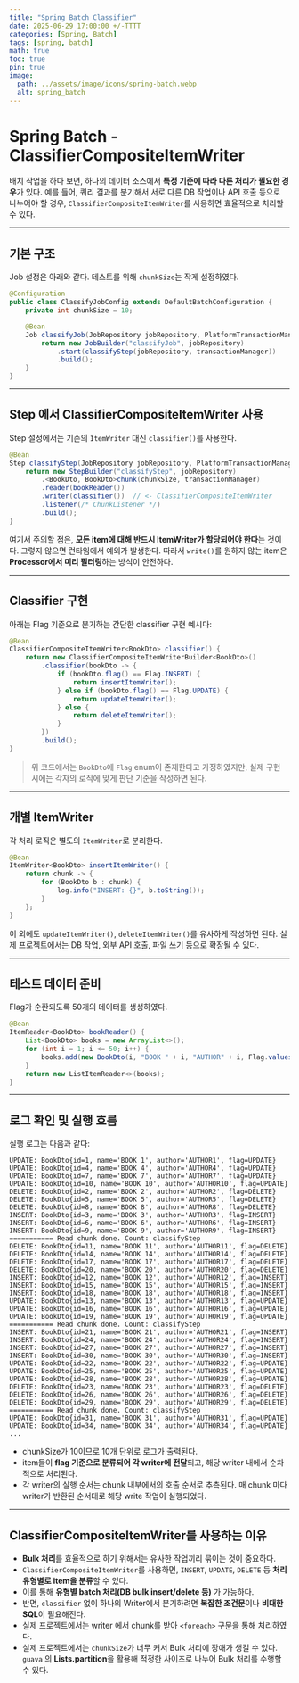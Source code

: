 ```yaml
---
title: "Spring Batch Classifier"
date: 2025-06-29 17:00:00 +/-TTTT
categories: [Spring, Batch]
tags: [spring, batch]
math: true
toc: true
pin: true
image:
  path: ../assets/image/icons/spring-batch.webp
  alt: spring_batch
---
```


# Spring Batch - ClassifierCompositeItemWriter

배치 작업을 하다 보면, 하나의 데이터 소스에서 **특정 기준에 따라 다른 처리가 필요한 경우**가 있다. 예를 들어, 쿼리 결과를 분기해서 서로 다른 DB 작업이나 API 호출 등으로 나누어야 할 경우, `ClassifierCompositeItemWriter`를 사용하면 효율적으로 처리할 수 있다. 

---

## 기본 구조

Job 설정은 아래와 같다. 테스트를 위해 `chunkSize`는 작게 설정하였다.

```java
@Configuration
public class ClassifyJobConfig extends DefaultBatchConfiguration {
    private int chunkSize = 10;

    @Bean
    Job classifyJob(JobRepository jobRepository, PlatformTransactionManager transactionManager) {
        return new JobBuilder("classifyJob", jobRepository)
            .start(classifyStep(jobRepository, transactionManager))
            .build();
    }
}
```

---

## Step 에서 ClassifierCompositeItemWriter 사용

Step 설정에서는 기존의 `ItemWriter` 대신 `classifier()`를 사용한다.

```java
@Bean
Step classifyStep(JobRepository jobRepository, PlatformTransactionManager transactionManager) {
    return new StepBuilder("classifyStep", jobRepository)
        .<BookDto, BookDto>chunk(chunkSize, transactionManager)
        .reader(bookReader())
        .writer(classifier())  // <- ClassifierCompositeItemWriter
        .listener(/* ChunkListener */)
        .build();
}
```

여기서 주의할 점은, **모든 item에 대해 반드시 ItemWriter가 할당되어야 한다**는 것이다. 그렇지 않으면 런타임에서 예외가 발생한다.
따라서 `write()`를 원하지 않는 item은 **Processor에서 미리 필터링**하는 방식이 안전하다.

---

## Classifier 구현

아래는 Flag 기준으로 분기하는 간단한 classifier 구현 예시다:

```java
@Bean
ClassifierCompositeItemWriter<BookDto> classifier() {
    return new ClassifierCompositeItemWriterBuilder<BookDto>()
        .classifier(bookDto -> {
            if (bookDto.flag() == Flag.INSERT) {
                return insertItemWriter();
            } else if (bookDto.flag() == Flag.UPDATE) {
                return updateItemWriter();
            } else {
                return deleteItemWriter();
            }
        })
        .build();
}
```

> 위 코드에서는 `BookDto`에 `Flag` enum이 존재한다고 가정하였지만, 실제 구현 시에는 각자의 로직에 맞게 판단 기준을 작성하면 된다.

---

## 개별 ItemWriter

각 처리 로직은 별도의 `ItemWriter`로 분리한다.

```java
@Bean
ItemWriter<BookDto> insertItemWriter() {
    return chunk -> {
        for (BookDto b : chunk) {
            log.info("INSERT: {}", b.toString());
        }
    };
}
```

이 외에도 `updateItemWriter()`, `deleteItemWriter()`를 유사하게 작성하면 된다.
실제 프로젝트에서는 DB 작업, 외부 API 호출, 파일 쓰기 등으로 확장될 수 있다.

---

## 테스트 데이터 준비

Flag가 순환되도록 50개의 데이터를 생성하였다.

```java
@Bean
ItemReader<BookDto> bookReader() {
    List<BookDto> books = new ArrayList<>();
    for (int i = 1; i <= 50; i++) {
        books.add(new BookDto(i, "BOOK " + i, "AUTHOR" + i, Flag.values()[i % 3]));
    }
    return new ListItemReader<>(books);
}
```

---

## 로그 확인 및 실행 흐름

실행 로그는 다음과 같다:

```
UPDATE: BookDto{id=1, name='BOOK 1', author='AUTHOR1', flag=UPDATE}
UPDATE: BookDto{id=4, name='BOOK 4', author='AUTHOR4', flag=UPDATE}
UPDATE: BookDto{id=7, name='BOOK 7', author='AUTHOR7', flag=UPDATE}
UPDATE: BookDto{id=10, name='BOOK 10', author='AUTHOR10', flag=UPDATE}
DELETE: BookDto{id=2, name='BOOK 2', author='AUTHOR2', flag=DELETE}
DELETE: BookDto{id=5, name='BOOK 5', author='AUTHOR5', flag=DELETE}
DELETE: BookDto{id=8, name='BOOK 8', author='AUTHOR8', flag=DELETE}
INSERT: BookDto{id=3, name='BOOK 3', author='AUTHOR3', flag=INSERT}
INSERT: BookDto{id=6, name='BOOK 6', author='AUTHOR6', flag=INSERT}
INSERT: BookDto{id=9, name='BOOK 9', author='AUTHOR9', flag=INSERT}
=========== Read chunk done. Count: classifyStep
DELETE: BookDto{id=11, name='BOOK 11', author='AUTHOR11', flag=DELETE}
DELETE: BookDto{id=14, name='BOOK 14', author='AUTHOR14', flag=DELETE}
DELETE: BookDto{id=17, name='BOOK 17', author='AUTHOR17', flag=DELETE}
DELETE: BookDto{id=20, name='BOOK 20', author='AUTHOR20', flag=DELETE}
INSERT: BookDto{id=12, name='BOOK 12', author='AUTHOR12', flag=INSERT}
INSERT: BookDto{id=15, name='BOOK 15', author='AUTHOR15', flag=INSERT}
INSERT: BookDto{id=18, name='BOOK 18', author='AUTHOR18', flag=INSERT}
UPDATE: BookDto{id=13, name='BOOK 13', author='AUTHOR13', flag=UPDATE}
UPDATE: BookDto{id=16, name='BOOK 16', author='AUTHOR16', flag=UPDATE}
UPDATE: BookDto{id=19, name='BOOK 19', author='AUTHOR19', flag=UPDATE}
=========== Read chunk done. Count: classifyStep
INSERT: BookDto{id=21, name='BOOK 21', author='AUTHOR21', flag=INSERT}
INSERT: BookDto{id=24, name='BOOK 24', author='AUTHOR24', flag=INSERT}
INSERT: BookDto{id=27, name='BOOK 27', author='AUTHOR27', flag=INSERT}
INSERT: BookDto{id=30, name='BOOK 30', author='AUTHOR30', flag=INSERT}
UPDATE: BookDto{id=22, name='BOOK 22', author='AUTHOR22', flag=UPDATE}
UPDATE: BookDto{id=25, name='BOOK 25', author='AUTHOR25', flag=UPDATE}
UPDATE: BookDto{id=28, name='BOOK 28', author='AUTHOR28', flag=UPDATE}
DELETE: BookDto{id=23, name='BOOK 23', author='AUTHOR23', flag=DELETE}
DELETE: BookDto{id=26, name='BOOK 26', author='AUTHOR26', flag=DELETE}
DELETE: BookDto{id=29, name='BOOK 29', author='AUTHOR29', flag=DELETE}
=========== Read chunk done. Count: classifyStep
UPDATE: BookDto{id=31, name='BOOK 31', author='AUTHOR31', flag=UPDATE}
UPDATE: BookDto{id=34, name='BOOK 34', author='AUTHOR34', flag=UPDATE}
...
```

* chunkSize가 10이므로 10개 단위로 로그가 출력된다.
* item들이 **flag 기준으로 분류되어 각 writer에 전달**되고, 해당 writer 내에서 순차적으로 처리된다.
* 각 writer의 실행 순서는 chunk 내부에서의 호출 순서로 추측된다. 매 chunk 마다 writer가 반환된 순서대로 해당 write 작업이 실행되었다. 

---

## ClassifierCompositeItemWriter를 사용하는 이유

* **Bulk 처리**를 효율적으로 하기 위해서는 유사한 작업끼리 묶이는 것이 중요하다.
* `ClassifierCompositeItemWriter`를 사용하면, `INSERT`, `UPDATE`, `DELETE` 등 **처리 유형별로 item을 분류**할 수 있다.
* 이를 통해 **유형별 batch 처리(DB bulk insert/delete 등)** 가 가능하다.
* 반면, `classifier` 없이 하나의 Writer에서 분기하려면 **복잡한 조건문**이나 **비대한 SQL**이 필요해진다.
* 실제 프로젝트에서는 writer 에서 chunk를 받아 `<foreach>` 구문을 통해 처리하였다. 
* 실제 프로젝트에서는 `chunkSize`가 너무 커서 Bulk 처리에 장애가 생길 수 있다. `guava` 의 **Lists.partition**을 활용해 적정한 사이즈로 나누어 Bulk 처리를 수행할 수 있다.
